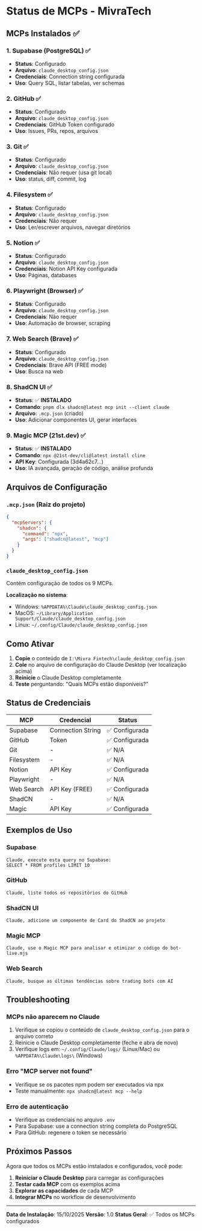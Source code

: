 # Status de MCPs - MivraTech

## MCPs Instalados ✅

### 1. Supabase (PostgreSQL) ✅
- **Status**: Configurado
- **Arquivo**: `claude_desktop_config.json`
- **Credenciais**: Connection string configurada
- **Uso**: Query SQL, listar tabelas, ver schemas

### 2. GitHub ✅
- **Status**: Configurado
- **Arquivo**: `claude_desktop_config.json`
- **Credenciais**: GitHub Token configurado
- **Uso**: Issues, PRs, repos, arquivos

### 3. Git ✅
- **Status**: Configurado
- **Arquivo**: `claude_desktop_config.json`
- **Credenciais**: Não requer (usa git local)
- **Uso**: status, diff, commit, log

### 4. Filesystem ✅
- **Status**: Configurado
- **Arquivo**: `claude_desktop_config.json`
- **Credenciais**: Não requer
- **Uso**: Ler/escrever arquivos, navegar diretórios

### 5. Notion ✅
- **Status**: Configurado
- **Arquivo**: `claude_desktop_config.json`
- **Credenciais**: Notion API Key configurada
- **Uso**: Páginas, databases

### 6. Playwright (Browser) ✅
- **Status**: Configurado
- **Arquivo**: `claude_desktop_config.json`
- **Credenciais**: Não requer
- **Uso**: Automação de browser, scraping

### 7. Web Search (Brave) ✅
- **Status**: Configurado
- **Arquivo**: `claude_desktop_config.json`
- **Credenciais**: Brave API (FREE mode)
- **Uso**: Busca na web

### 8. ShadCN UI ✅
- **Status**: ✅ **INSTALADO**
- **Comando**: `pnpm dlx shadcn@latest mcp init --client claude`
- **Arquivo**: `.mcp.json` (criado)
- **Uso**: Adicionar componentes UI, gerar interfaces

### 9. Magic MCP (21st.dev) ✅
- **Status**: ✅ **INSTALADO**
- **Comando**: `npx @21st-dev/cli@latest install cline`
- **API Key**: Configurada (3d4a62c7...)
- **Uso**: IA avançada, geração de código, análise profunda

## Arquivos de Configuração

### `.mcp.json` (Raiz do projeto)
```json
{
  "mcpServers": {
    "shadcn": {
      "command": "npx",
      "args": ["shadcn@latest", "mcp"]
    }
  }
}
```

### `claude_desktop_config.json`
Contém configuração de todos os 9 MCPs.

**Localização no sistema**:
- Windows: `%APPDATA%\Claude\claude_desktop_config.json`
- MacOS: `~/Library/Application Support/Claude/claude_desktop_config.json`
- Linux: `~/.config/Claude/claude_desktop_config.json`

## Como Ativar

1. **Copie** o conteúdo de `I:\Mivra Fintech\claude_desktop_config.json`
2. **Cole** no arquivo de configuração do Claude Desktop (ver localização acima)
3. **Reinicie** o Claude Desktop completamente
4. **Teste** perguntando: "Quais MCPs estão disponíveis?"

## Status de Credenciais

| MCP | Credencial | Status |
|-----|-----------|--------|
| Supabase | Connection String | ✅ Configurada |
| GitHub | Token | ✅ Configurada |
| Git | - | ✅ N/A |
| Filesystem | - | ✅ N/A |
| Notion | API Key | ✅ Configurada |
| Playwright | - | ✅ N/A |
| Web Search | API Key (FREE) | ✅ Configurada |
| ShadCN | - | ✅ N/A |
| Magic | API Key | ✅ Configurada |

## Exemplos de Uso

### Supabase
```
Claude, execute esta query no Supabase:
SELECT * FROM profiles LIMIT 10
```

### GitHub
```
Claude, liste todos os repositórios do GitHub
```

### ShadCN UI
```
Claude, adicione um componente de Card do ShadCN ao projeto
```

### Magic MCP
```
Claude, use o Magic MCP para analisar e otimizar o código do bot-live.mjs
```

### Web Search
```
Claude, busque as últimas tendências sobre trading bots com AI
```

## Troubleshooting

### MCPs não aparecem no Claude
1. Verifique se copiou o conteúdo de `claude_desktop_config.json` para o arquivo correto
2. Reinicie o Claude Desktop completamente (feche e abra de novo)
3. Verifique logs em: `~/.config/Claude/logs/` (Linux/Mac) ou `%APPDATA%\Claude\logs\` (Windows)

### Erro "MCP server not found"
- Verifique se os pacotes npm podem ser executados via npx
- Teste manualmente: `npx shadcn@latest mcp --help`

### Erro de autenticação
- Verifique as credenciais no arquivo `.env`
- Para Supabase: use a connection string completa do PostgreSQL
- Para GitHub: regenere o token se necessário

## Próximos Passos

Agora que todos os MCPs estão instalados e configurados, você pode:

1. **Reiniciar o Claude Desktop** para carregar as configurações
2. **Testar cada MCP** com os exemplos acima
3. **Explorar as capacidades** de cada MCP
4. **Integrar MCPs** no workflow de desenvolvimento

---

**Data de Instalação**: 15/10/2025
**Versão**: 1.0
**Status Geral**: ✅ Todos os MCPs configurados
